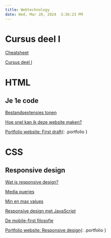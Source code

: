 ```yaml
---
title: Webtechnology
date: Wed, Mar 20, 2024  3:36:23 PM
---
```


# Cursus deel I

[Cheatsheet](https://hannemaes.notion.site/Cheat-Sheet-8e7723123d574276bc9cd56972dd5e27)

[Cursus deel I](https://hannemaes.notion.site/Webtechnology-a8880858f95549feaacefcf65a342667)

# HTML

## Je 1e code

[Bestandsextensies tonen](Bestandsextensies-tonen)

[Hoe snel kan ik deze website maken?](Hoe-snel-kan-ik-deze-website-maken?)

[Portfolio website: First draft](Portfolio-website-First-draft){: .portfolio }

# CSS

## Responsive design

[Wat is responsive design?](Wat-is-responsive-design)

[Media queries](Media-queries)

[Min en max values](Min-en-max-values)

[Responsive design met JavaScript](Responsive-design-met-JavaScript)

[De mobile-first filosofie](Mobile-first)

[Portfolio website: Responsive design](Portfolio-website-Responsive){: .portfolio }
